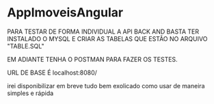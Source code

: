 # AppImoveisAngular

PARA TESTAR DE FORMA INDIVIDUAL A API BACK AND BASTA TER INSTALADO O MYSQL E CRIAR AS TABELAS QUE ESTÃO NO ARQUIVO "TABLE.SQL"

EM ADIANTE TENHA O POSTMAN PARA FAZER OS TESTES.

URL DE BASE É localhost:8080/ 

irei disponibilizar em breve tudo bem exolicado como usar de maneira simples e rápida
